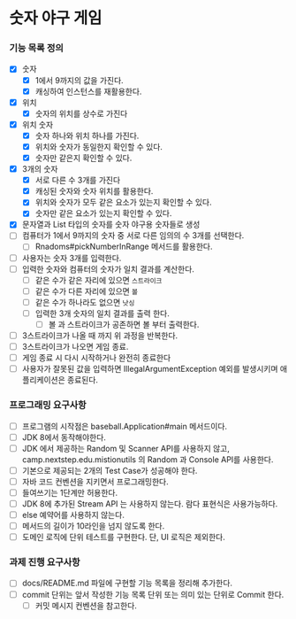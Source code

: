 # 숫자 야구 게임

### 기능 목록 정의
- [x] 숫자
  - [x] 1에서 9까지의 값을 가진다.
  - [x] 캐싱하여 인스턴스를 재활용한다.
- [x] 위치
  - [x] 숫자의 위치를 상수로 가진다
- [x] 위치 숫자
  - [x] 숫자 하나와 위치 하나를 가진다.
  - [x] 위치와 숫자가 동일한지 확인할 수 있다.
  - [x] 숫자만 같은지 확인할 수 있다.
- [x] 3개의 숫자
  - [x] 서로 다른 수 3개를 가진다
  - [x] 캐싱된 숫자와 숫자 위치를 활용한다.
  - [x] 위치와 숫자가 모두 같은 요소가 있는지 확인할 수 있다. 
  - [x] 숫자만 같은 요소가 있는지 확인할 수 있다. 
- [x] 문자열과 List 타입의 숫자를 숫자 야구용 숫자들로 생성
- [ ] 컴퓨터가 1에서 9까지의 숫자 중 서로 다른 임의의 수 3개를 선택한다.
  - [ ] Rnadoms#pickNumberInRange 메서드를 활용한다.
- [ ] 사용자는 숫자 3개를 입력한다.
- [ ] 입력한 숫자와 컴퓨터의 숫자가 일치 결과를 계산한다.
  - [ ] 같은 수가 같은 자리에 있으면 `스트라이크`
  - [ ] 같은 수가 다른 자리에 있으면 `볼`
  - [ ] 같은 수가 하나라도 없으면 `낫싱`
  - [ ] 입력한 3개 숫자의 일치 결과를 출력 한다.
    - [ ] 볼 과 스트라이크가 공존하면 볼 부터 출력한다.
- [ ] 3스트라이크가 나올 때 까지 위 과정을 반복한다.
- [ ] 3스트라이크가 나오면 게임 종료.
- [ ] 게임 종료 시 다시 시작하거나 완전히 종료한다
- [ ] 사용자가 잘못된 값을 입력하면 IllegalArgumentException 예외를 발생시키며 애플리케이션은 종료된다. 

### 프로그래밍 요구사항
- [ ] 프로그램의 시작점은 baseball.Application#main 메서드이다.
- [ ] JDK 8에서 동작해야한다.
- [ ] JDK 에서 제공하는 Random 및 Scanner API를 사용하지 않고, camp.nextstep.edu.mistionutils 의 Random 과 Console API를 사용한다.
- [ ] 기본으로 제공되는 2개의 Test Case가 성공해야 한다.
- [ ] 자바 코드 컨벤션을 지키면서 프로그래밍한다.
- [ ] 들여쓰기는 1단계만 허용한다.
- [ ] JDK 8에 추가된 Stream API 는 사용하지 않는다. 람다 표현식은 사용가능하다.
- [ ] else 예약어를 사용하지 않는다.
- [ ] 메서드의 길이가 10라인을 넘지 않도록 한다.
- [ ] 도메인 로직에 단위 테스트를 구현한다. 단, UI 로직은 제외한다.

### 과제 진행 요구사항
- [ ] docs/README.md 파일에 구현할 기능 목록을 정리해 추가한다.
- [ ] commit 단위는 앞서 작성한 기능 목록 단위 또는 의미 있는 단위로 Commit 한다.
    - [ ] 커밋 메시지 컨벤션을 참고한다.
